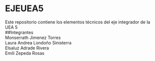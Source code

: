 # EJEUEA5
Este repositorio contiene los elementos técnicos del eje integrador de la UEA 5  
##Integrantes    
Monserrath Jimenez Torres  
Laura Andrea Londoño Sinisterra  
Elsaluz Adrade Rivera  
Emili Zepeda Rosas  
